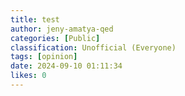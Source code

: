 ```yaml
---
title: test
author: jeny-amatya-qed
categories: [Public]
classification: Unofficial (Everyone)
tags: [opinion]
date: 2024-09-10 01:11:34 
likes: 0
---
```



